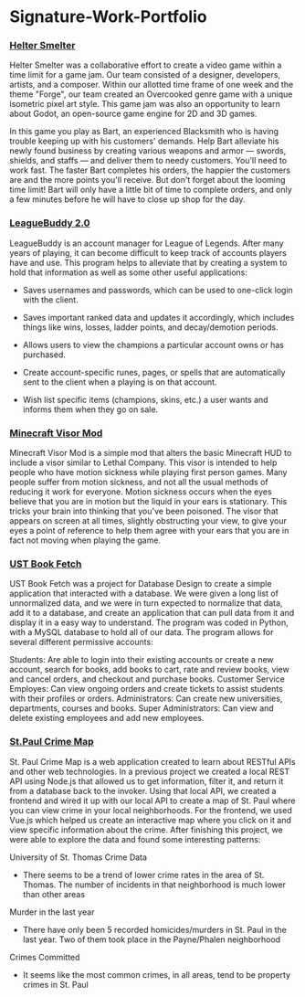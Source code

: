 # Signature-Work-Portfolio

### [Helter Smelter](https://github.com/UnseenFaith/godotgamejam) 

 Helter Smelter was a collaborative effort to create a video game within a time limit for a game jam. Our team consisted of a designer, developers, artists, and a composer. Within our allotted time frame of one week and the theme "Forge", our team created an Overcooked genre game with a unique isometric pixel art style. This game jam was also an opportunity to learn about Godot, an open-source game engine for 2D and 3D games. 

In this game you play as Bart, an experienced Blacksmith who is having trouble keeping up with his customers' demands. Help Bart alleviate his newly found business by creating various weapons and armor — swords, shields, and staffs — and deliver them to needy customers. You'll need to work fast. The faster Bart completes his orders, the happier the customers are and the more points you'll receive. But don't forget about the looming time limit! Bart will only have a little bit of time to complete orders, and only a few minutes before he will have to close up shop for the day. 

### [LeagueBuddy 2.0](https://github.com/awwknee/LeagueBuddy-2.0) 

LeagueBuddy is an account manager for League of Legends. After many years of playing, it can become difficult to keep track of accounts players have and use. This program helps to alleviate that by creating a system to hold that information as well as some other useful applications: 

- Saves usernames and passwords, which can be used to one-click login with the client. 

- Saves important ranked data and updates it accordingly, which includes things like wins, losses, ladder points, and decay/demotion periods. 

- Allows users to view the champions a particular account owns or has purchased. 

- Create account-specific runes, pages, or spells that are automatically sent to the client when a playing is on that account. 

- Wish list specific items (champions, skins, etc.) a user wants and informs them when they go on sale. 

### [Minecraft Visor Mod](https://github.com/awwknee/visormod) 

Minecraft Visor Mod is a simple mod that alters the basic Minecraft HUD to include a visor similar to Lethal Company. This visor is intended to help people who have motion sickness while playing first person games. Many people suffer from motion sickness, and not all the usual methods of reducing it work for everyone. Motion sickness occurs when the eyes believe that you are in motion but the liquid in your ears is stationary. This tricks your brain into thinking that you've been poisoned. The visor that appears on screen at all times, slightly obstructing your view, to give your eyes a point of reference to help them agree with your ears that you are in fact not moving when playing the game.  

### [UST Book Fetch](https://github.com/awwknee/UST-Book-Fetch) 

UST Book Fetch was a project for Database Design to create a simple application that interacted with a database. We were given a long list of unnormalized data, and we were in turn expected to normalize that data, add it to a database, and create an application that can pull data from it and display it in a easy way to understand. The program was coded in Python, with a MySQL database to hold all of our data. The program allows for several different permissive accounts: 

Students: Are able to login into their existing accounts or create a new account, search for books, add books to cart, rate and review books, view and cancel orders, and checkout and purchase books. 
Customer Service Employes: Can view ongoing orders and create tickets to assist students with their profiles or orders. 
Administrators: Can create new universities, departments, courses and books. 
Super Administrators: Can view and delete existing employees and add new employees. 

### [St.Paul Crime Map](https://github.com/sethz202/St-Paul-Crime-Map) 

St. Paul Crime Map is a web application created to learn about RESTful APIs and other web technologies. In a previous project we created a local REST API using Node.js that allowed us to get information, filter it, and return it from a database back to the invoker. Using that local API, we created a frontend and wired it up with our local API to create a map of St. Paul where you can view crime in your local neighborhoods. For the frontend, we used Vue.js which helped us create an interactive map where you click on it and view specific information about the crime. After finishing this project, we were able to explore the data and found some interesting patterns: 

University of St. Thomas Crime Data
- There seems to be a trend of lower crime rates in the area of St. Thomas. The number of incidents in that neighborhood is much lower than other areas 

Murder in the last year
- There have only been 5 recorded homicides/murders in St. Paul in the last year. Two of them took place in the Payne/Phalen neighborhood 

Crimes Committed
- It seems like the most common crimes, in all areas, tend to be property crimes in St. Paul

 

 

 
